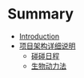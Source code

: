 # Summary

* [Introduction](README.md)
* [项目架构详细说明](xiang_mu_jia_gou_xiang_xi_shuo_ming.md)
   * [碰碰日程](peng_peng_ri_cheng.md)
   * [生物动力法](sheng_wu_dong_li_fa.md)

